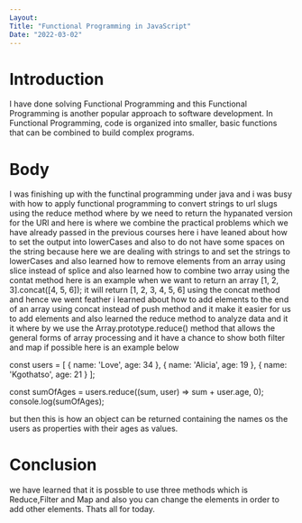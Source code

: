 ```yaml
---
Layout:
Title: "Functional Programming in JavaScript"
Date: "2022-03-02"
---
```


# Introduction

I have done solving Functional Programming and this Functional Programming is another popular approach to software development. In Functional Programming, code is organized into smaller, basic functions that can be combined to build complex programs.

# Body

I was finishing up with the functinal programming under java and i was busy with how to apply functional programming to convert strings to url slugs using the reduce method where by we need to return the hypanated version for the URl and here is where we combine the practical problems which we have already passed in the previous courses here i have leaned about how to set the output into lowerCases and also to do not have some spaces on the string because here we are dealing with strings to and set the strings to lowerCases  and also learned how to remove elements from an array using slice instead of splice and also learned how to combine two array using the contat method here is an example when we want to return an array [1, 2, 3].concat([4, 5, 6]); it will return [1, 2, 3, 4, 5, 6] using the concat method and hence we went feather i learned about how to add elements to the end of an array using concat instead of push method and it make it easier for us to add elements and also learned the reduce method to analyze data  and it it where by we use the Array.prototype.reduce() method that allows the general forms of array processing and it have a chance to show both filter and map if possible here is an example below

const users = [
  { name: 'Love', age: 34 },
  { name: 'Alicia', age: 19 },
  { name: 'Kgothatso', age: 21 }
];

const sumOfAges = users.reduce((sum, user) => sum + user.age, 0);
console.log(sumOfAges);

but then this is how an object can be returned containing the names os the users as properties with their ages as values.

# Conclusion 

we have learned that it is possble to use three methods which is Reduce,Filter and Map and also you can change the elements in order to add other elements. Thats all for today.
